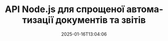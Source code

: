 ---
############################# Static ############################
layout: "landing"
date: 2025-01-16T13:04:06
draft: false

lang: uk
product: "Assembly"
product_tag: "assembly"
platform: "Node.js via Java"
platform_tag: "nodejs-java"

############################# Drop-down ############################
supported_platforms:
  items:
    # supported_platforms loop
    - title: ".NET"
      tag: "net"
    # supported_platforms loop
    - title: "Java"
      tag: "java"
    # supported_platforms loop
    - title: "Node.js"
      tag: "nodejs-java"

############################# Head ############################
head_title: "Node.js інструмент для створення, автоматизації та налаштування документів"
head_description: "Бібліотека Node.js для автоматизації робочих процесів документів. Генеруйте PDF, Word, Excel, PowerPoint, HTML та електронні листи з ваших шаблонів."

############################# Header ############################
title: "API Node.js для спрощеної автоматизації документів та звітів"
description: "Оптимізуйте генерацію звітів на JavaScript, об'єднуючи ваші дані з заздалегідь створеними шаблонами."
words:
  for: "для"

actions:
  main: "Розпочніть свій безкоштовний trial на NPM"
  main_link: "https://www.npmjs.com/package/@groupdocs/groupdocs.assembly"
  alt: "Ліцензування"
  alt_link: "https://purchase.groupdocs.com/pricing/assembly/nodejs-java/"
  title: "Готові почати?"
  description: "Спробуйте функції GroupDocs.Assembly безкоштовно або запитайте ліцензію."

release:
  title: "Версія {0} випущена"
  notes: "Дивіться, що нового"
  downloads: "Завантаження"
  link: "https://releases.groupdocs.com/assembly/nodejs-java/"

code:
  title: "Створити графік у документі Word за допомогою Node.js"
  more: "Більше прикладів"
  more_link: "https://github.com/groupdocs-assembly/GroupDocs.Assembly-for-Node.js-via-Java/"
  install: "npm i @groupdocs/groupdocs.assembly"
  content: |
    ```javascript {style=abap}
    const assemblyLib = require('@groupdocs/groupdocs.assembly');

    // Шлях до основного шаблону
    const template = "chart_template.docx";

    // Отримайте дані продуктивності менеджерів з джерела
    const data_table = 
        new assemblyLib.DocumentTable("Managers.json", 1);

    // Створіть екземпляр DataSourceInfo з даними
    const data 
        = new assemblyLib.DataSourceInfo(data_table, "managers");

    // Встановіть кольори діаграми, використовуючи інший DataSourceInfo
    const design = 
        new assemblyLib.DataSourceInfo("red", "color");

    // Заповніть шаблон даними та збережіть його вихідним
    const asm = new assemblyLib.DocumentAssembler();
    asm.assembleDocument(template, "result.docx", data, design);
    ```

############################# Overview ############################
overview:
  enable: true
  title: "Огляд GroupDocs.Assembly"
  description: "Бібліотека Node.js створена для програмного створення документів з інтегрованим обробленням даних."
  features:
    # feature loop
    - title: "Інтеграція бізнес-даних у шаблони з JavaScript"
      content: "Генеруйте вишукані звіти, вбудовуючи дані JSON, XML або інші дані у шаблони за допомогою GroupDocs.Assembly for Node.js via Java."

    # feature loop
    - title: "Управління вбудованим контентом"
      content: "Автоматично заповнюйте таблиці, графіки та інші візуальні елементи у ваших документах за допомогою зовнішніх даних."

    # feature loop
    - title: "Налаштовувані параметри"
      content: "GroupDocs.Assembly for Node.js via Java дозволяє вам додавати функції, такі як штрих-коди, отримувати дані з URL-адрес та експортувати файли у різних форматах."

############################# Platforms ############################
platforms:
  enable: true
  title: "Платформна незалежність"
  description: "GroupDocs.Assembly for Node.js via Java безперешкодно інтегрується з провідними операційними системами, фреймворками та менеджерами пакетів."
  items:
    # platform loop
    - title: "Amazon"
      image: "amazon"
    # platform loop
    - title: "Docker"
      image: "docker"
    # platform loop
    - title: "Azure"
      image: "azure"
    # platform loop
    - title: "Eclipse"
      image: "eclipse"
    # platform loop
    - title: "IntelliJ"
      image: "intellij"
    # platform loop
    - title: "Windows"
      image: "windows"
    # platform loop
    - title: "Linux"
      image: "linux"
    # platform loop
    - title: "Maven"
      image: "maven"

############################# File formats ############################
formats:
  enable: true
  title: "Підтримувані формати файлів"
  description: |
    GroupDocs.Assembly for Node.js via Java підтримує широкий спектр [форматів документів](https://docs.groupdocs.com/assembly/nodejs-java/supported-document-formats/).
  groups:
    # group loop
    - color: "green"
      content: |
        ### Формати Microsoft Office
        * **Word:**  DOCX, DOC, DOCM, DOT, DOTX, DOTM, RTF, WordprocessingML
        * **Excel:** XLSX, XLS, XLSM, XLSB, XLTM, XLT, XLTM, XLTX, SpreadsheetML
        * **PowerPoint:** PPT, PPTX, PPTM, PPS, PPSX, PPSM, POTM, POTX
    # group loop
    - color: "blue"
      content: |
        ### Зображення та інші формати
        * **Переносні:** PDF
        * **Зображення:** SVG, TIFF
        * **Інші офісні формати:** ODT, OTT, OTS, ODS, ODP, OTP
      # group loop
    - color: "red"
      content: |
        ### Інші формати
        * **Веб:** HTML, MHTML
        * **Електронні листи:** EML, MSG, EMLX
        * **Інше:** EPUB, MD

############################# Features ############################
features:
  enable: true
  title: "Основні функції GroupDocs.Assembly"
  description: "Створюйте динамічні документи та звіти з потужними інструментами управління даними."

  items:
    # feature loop
    - icon: "preview"
      title: "Багаті візуалізації даних"
      content: "Легко вставляйте графіки, таблиці, зображення та списки у свої документи з повною настройкою."

    # feature loop
    - icon: "manipulate"
      title: "Перетворення ваших даних"
      content: "Використовуйте інструменти, такі як формули та сортування, для ефективної структурування та відображення інформації."

    # feature loop
    - icon: "two_pages"
      title: "Широка сумісність форматів"
      content: "Працюйте бездоганно з популярними форматами файлів для шаблонів та виходу."

    # feature loop
    - icon: "document_settings"
      title: "Розширене налаштування шаблонів"
      content: "Форматуйте шаблони з числовими, алфавітними та іншими параметрами стилізації."

    # feature loop
    - icon: "text"
      title: "Динамічна генерація штрих-кодів"
      content: "Створюйте та вбудовуйте зображення штрих-кодів безпосередньо у свої документи на вимогу."

    # feature loop
    - icon: "add"
      title: "Гнучке стилізування тексту"
      content: "Легко застосовуйте текстові стилі, такі як застосування великих літер або заголовний регістр у ваших шаблонах."

    # feature loop
    - icon: "manipulate"
      title: "Динамічне вставлення контенту"
      content: "Включайте контент з зовнішніх файлів динамічно під час генерації документів."

    # feature loop
    - icon: "convert"
      title: "Експорт у різні формати"
      content: "Зберігайте документи у кількох форматах з вашими вказаними конфігураціями."

    # feature loop
    - icon: "update"
      title: "Динамічне вбудовування медіа"
      content: "Вставляйте зображення або інші елементи за допомогою даних Base64 під час створення документів."

############################# Code samples ############################
code_samples:
  enable: true
  title: "Приклади коду"
  description: "Відкрийте практичні приклади використання GroupDocs.Assembly для поширених задач."
  items:
    # code sample loop
    - title: "Додати маркований список у документи Word"
      content: |
        Дізнайтеся, як створити [марковані списки](https://docs.groupdocs.com/assembly/nodejs-java/bulleted-list-in-word-processing-document/) у документах Word для ефективної організації даних. Цей приклад демонструє, як згенерувати маркований список за допомогою GroupDocs.Assembly.
        {{< landing/code title="Додати маркований список у документи Word">}}
        ```javascript {style=abap}
        // Вставте цей шаблон на сторінку документа:
        // Показники продуктивності менеджерів
        // . <<foreach [in products]>><<[ProductName]>>
        // <</foreach>>

        const assemblyLib = require('@groupdocs/groupdocs.assembly');

        // Вкажіть шлях до шаблону
        const template = "Bulleted List Template.docx";

        // Встановіть шлях до вихідного файлу
        const result = "Result Report.docx"

        // Отримайте дані менеджерів з джерела JSON
        const dataSource = new assemblyLib.JsonDataSource("Report data.json");
        const data = new assemblyLib.DataSourceInfo(dataSource, "managers")

        // Генеруйте звіт з заповненими даними
        const assembler = new assemblyLib.DocumentAssembler();
        assembler.assembleDocument(template, result, data);
        ```
        {{< /landing/code >}}
    # code sample loop
    - title: "Вставити кругові графіки у PowerPoint"
      content: |
        Дізнайтеся, як використати шаблони та XML для додавання [кругових графіків](https://docs.groupdocs.com/assembly/nodejs-java/pie-chart-in-presentation-document/) до ваших презентацій. Покращте свої звіти з круговими графіками для візуального та чіткого представлення даних.
        {{< landing/code title="Вставити кругові графіки у PowerPoint">}}
        ```javascript {style=abap} 
        // Додайте шаблон заголовка діаграми до презентації:
        // Дохід клієнтів <<foreach [in customers]>> 
        // <<x [CustomerName]>>

        // Також включіть шаблон даних діаграми:
        // Total Order Price<<foreach [in customers]>> 
        // <<x [CustomerName]>>

        const assemblyLib = require('@groupdocs/groupdocs.assembly');

        // Вкажіть шлях до шаблону діаграми
        const template = "Pie Chart Template.pptx";

        // Встановіть шлях до вихідного файлу
        const result = "Result Report.pptx"

        // Отримайте дані клієнтів з джерела XML
        const dataSource = new assemblyLib.JsonDataSource("Chart data.xml");
        const data = new assemblyLib.DataSourceInfo(dataSource, "customers")

        // Згенеруйте діаграму та збережіть результат
        const assembler = new assemblyLib.DocumentAssembler();
        assembler.assembleDocument(template, result, data);
        ```
        {{< /landing/code >}}

---
